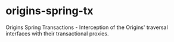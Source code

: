# origins-spring-tx
Origins Spring Transactions - Interception of the Origins' traversal interfaces with their transactional proxies.

